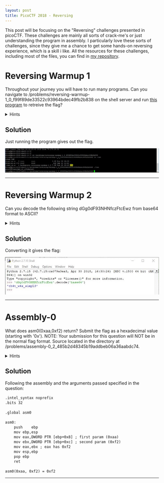 ```yaml
---
layout: post
title: PicoCTF 2018 - Reversing
---
```


This post will be focusing on the "Reversing" challenges presented in picoCTF. These challenges are mainly all sorts of crack-me's or just understanding the program in assembly.
I particularly love these sorts of challenges, since they give me a chance to get some hands-on reversing experience, which is a skill i like.
All the resources for these challenges, including most of the files, you can find in [my repository](https://github.com/bear-sec/pico2018 "picoCTF2018 writeups").

# Reversing Warmup 1

Throughout your journey you will have to run many programs. Can you navigate to /problems/reversing-warmup-1_0_f99f89de33522c93964bdec49fb2b838 on the shell server and run [this program](https://github.com/bear-sec/pico2018/blob/master/Reverse%20Engineering/1%20-%20Reversing%20Warmup%201/run?raw=true) to retreive the flag?

<details>
  <summary>Hints</summary>
  
    1. If you are searching online, it might be worth finding how to exeucte a program in command line.
</details>

## Solution

Just running the program gives out the flag.

![run_forest](https://github.com/bear-sec/bear-sec.github.io/raw/master/images/reversing-warmup_1.JPG)

----

# Reversing Warmup 2

Can you decode the following string dGg0dF93NHNfczFtcEwz from base64 format to ASCII?

<details>
  <summary>Hints</summary>
  
    1. Submit your answer in our competition's flag format.
</details>

## Solution

Converting it gives the flag:

![convertte](https://github.com/bear-sec/bear-sec.github.io/raw/master/images/reverseing-warmup_2.JPG)

----

# Assembly-0

What does asm0(0xaa,0xf2) return? Submit the flag as a hexadecimal value (starting with '0x'). NOTE: Your submission for this question will NOT be in the normal flag format. Source located in the directory at /problems/assembly-0_2_485b2d48345b19addbeb06a36aabdc74.

<details>
  <summary>Hints</summary>
  
    1. basical <a href="https://www.tutorialspoint.com/assembly_programming/assembly_basic_syntax.htm">assembly</a> tutorial
    2. assembly <a href="https://www.tutorialspoint.com/assembly_programming/assembly_registers.htm">registers</a>
</details>

## Solution

Following the assembly and the arguments passed specified in the question:

```assembly
.intel_syntax noprefix
.bits 32
	
.global asm0

asm0:
	push	ebp
	mov	ebp,esp
	mov	eax,DWORD PTR [ebp+0x8] ; first param (0xaa)
	mov	ebx,DWORD PTR [ebp+0xc] ; second param (0xf2)
	mov	eax,ebx ; eax has 0xf2
	mov	esp,ebp
	pop	ebp	
	ret
	
asm0(0xaa, 0xf2) = 0xf2
```

----
